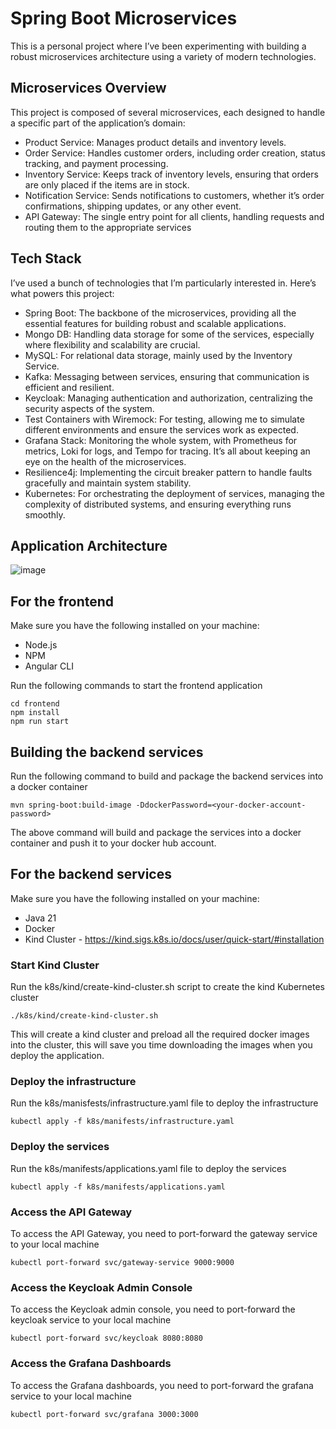 # Spring Boot Microservices
This is a personal project where I’ve been experimenting with building a robust microservices architecture using a variety of modern technologies.

## Microservices Overview
This project is composed of several microservices, each designed to handle a specific part of the application’s domain:
- Product Service: Manages product details and inventory levels.
- Order Service: Handles customer orders, including order creation, status tracking, and payment processing.
- Inventory Service: Keeps track of inventory levels, ensuring that orders are only placed if the items are in stock.
- Notification Service: Sends notifications to customers, whether it’s order confirmations, shipping updates, or any other event.
- API Gateway: The single entry point for all clients, handling requests and routing them to the appropriate services


## Tech Stack

I’ve used a bunch of technologies that I’m particularly interested in. Here’s what powers this project:

- Spring Boot: The backbone of the microservices, providing all the essential features for building robust and scalable applications.
- Mongo DB: Handling data storage for some of the services, especially where flexibility and scalability are crucial.
- MySQL: For relational data storage, mainly used by the Inventory Service.
- Kafka: Messaging between services, ensuring that communication is efficient and resilient.
- Keycloak: Managing authentication and authorization, centralizing the security aspects of the system.
- Test Containers with Wiremock:  For testing, allowing me to simulate different environments and ensure the services work as expected.
- Grafana Stack: Monitoring the whole system, with Prometheus for metrics, Loki for logs, and Tempo for tracing. It’s all about keeping an eye on the health of the microservices.
- Resilience4j: Implementing the circuit breaker pattern to handle faults gracefully and maintain system stability.
- Kubernetes: For orchestrating the deployment of services, managing the complexity of distributed systems, and ensuring everything runs smoothly.


## Application Architecture
![image](https://github.com/user-attachments/assets/d4ef38bd-8ae5-4cc7-9ac5-7a8e5ec3c969)

## For the frontend

Make sure you have the following installed on your machine:

- Node.js
- NPM
- Angular CLI

Run the following commands to start the frontend application

```shell
cd frontend
npm install
npm run start
```
## Building the backend services

Run the following command to build and package the backend services into a docker container

```shell
mvn spring-boot:build-image -DdockerPassword=<your-docker-account-password>
```

The above command will build and package the services into a docker container and push it to your docker hub account.

## For the backend services

Make sure you have the following installed on your machine:

- Java 21
- Docker
- Kind Cluster - https://kind.sigs.k8s.io/docs/user/quick-start/#installation

### Start Kind Cluster

Run the k8s/kind/create-kind-cluster.sh script to create the kind Kubernetes cluster

```shell
./k8s/kind/create-kind-cluster.sh
```
This will create a kind cluster and preload all the required docker images into the cluster, this will save you time downloading the images when you deploy the application.

### Deploy the infrastructure

Run the k8s/manisfests/infrastructure.yaml file to deploy the infrastructure

```shell
kubectl apply -f k8s/manifests/infrastructure.yaml
```

### Deploy the services

Run the k8s/manifests/applications.yaml file to deploy the services

```shell
kubectl apply -f k8s/manifests/applications.yaml
```

### Access the API Gateway

To access the API Gateway, you need to port-forward the gateway service to your local machine

```shell
kubectl port-forward svc/gateway-service 9000:9000
```

### Access the Keycloak Admin Console
To access the Keycloak admin console, you need to port-forward the keycloak service to your local machine

```shell
kubectl port-forward svc/keycloak 8080:8080
```

### Access the Grafana Dashboards
To access the Grafana dashboards, you need to port-forward the grafana service to your local machine

```shell
kubectl port-forward svc/grafana 3000:3000
```